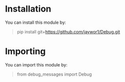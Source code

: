 # Installation

You can install this module by:
>pip install git+https://github.com/jaywor1/Debug.git

# Importing

You can import this module by:
>from debug_messages import Debug
